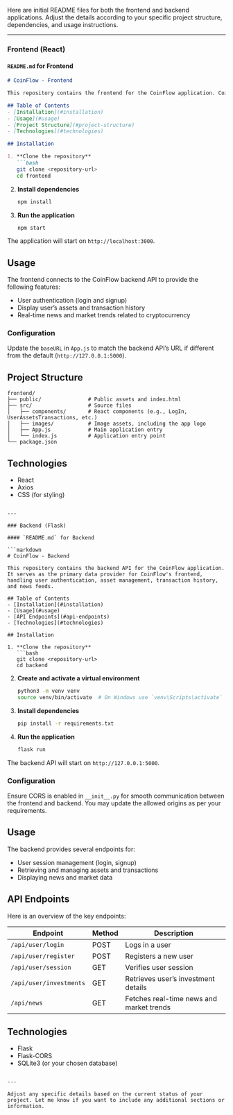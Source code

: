 Here are initial README files for both the frontend and backend applications. Adjust the details according to your specific project structure, dependencies, and usage instructions.

---

### Frontend (React)

#### `README.md` for Frontend

```markdown
# CoinFlow - Frontend

This repository contains the frontend for the CoinFlow application. CoinFlow allows users to track their cryptocurrency investments, view market trends, and manage transaction history with a focus on ease of use and accessibility.

## Table of Contents
- [Installation](#installation)
- [Usage](#usage)
- [Project Structure](#project-structure)
- [Technologies](#technologies)

## Installation

1. **Clone the repository**
   ```bash
   git clone <repository-url>
   cd frontend
   ```

2. **Install dependencies**
   ```bash
   npm install
   ```

3. **Run the application**
   ```bash
   npm start
   ```

The application will start on `http://localhost:3000`.

## Usage

The frontend connects to the CoinFlow backend API to provide the following features:
- User authentication (login and signup)
- Display user’s assets and transaction history
- Real-time news and market trends related to cryptocurrency

### Configuration

Update the `baseURL` in `App.js` to match the backend API’s URL if different from the default (`http://127.0.0.1:5000`).

## Project Structure

```
frontend/
├── public/               # Public assets and index.html
├── src/                  # Source files
│   ├── components/       # React components (e.g., LogIn, UserAssetsTransactions, etc.)
│   ├── images/           # Image assets, including the app logo
│   ├── App.js            # Main application entry
│   └── index.js          # Application entry point
└── package.json
```

## Technologies

- React
- Axios
- CSS (for styling)
```

---

### Backend (Flask)

#### `README.md` for Backend

```markdown
# CoinFlow - Backend

This repository contains the backend API for the CoinFlow application. It serves as the primary data provider for CoinFlow's frontend, handling user authentication, asset management, transaction history, and news feeds.

## Table of Contents
- [Installation](#installation)
- [Usage](#usage)
- [API Endpoints](#api-endpoints)
- [Technologies](#technologies)

## Installation

1. **Clone the repository**
   ```bash
   git clone <repository-url>
   cd backend
   ```

2. **Create and activate a virtual environment**
   ```bash
   python3 -m venv venv
   source venv/bin/activate  # On Windows use `venv\Scripts\activate`
   ```

3. **Install dependencies**
   ```bash
   pip install -r requirements.txt
   ```

4. **Run the application**
   ```bash
   flask run
   ```

The backend API will start on `http://127.0.0.1:5000`.

### Configuration

Ensure CORS is enabled in `__init__.py` for smooth communication between the frontend and backend. You may update the allowed origins as per your requirements.

## Usage

The backend provides several endpoints for:
- User session management (login, signup)
- Retrieving and managing assets and transactions
- Displaying news and market data

## API Endpoints

Here is an overview of the key endpoints:

| Endpoint                  | Method | Description                              |
|---------------------------|--------|------------------------------------------|
| `/api/user/login`         | POST   | Logs in a user                           |
| `/api/user/register`      | POST   | Registers a new user                     |
| `/api/user/session`       | GET    | Verifies user session                    |
| `/api/user/investments`   | GET    | Retrieves user’s investment details      |
| `/api/news`               | GET    | Fetches real-time news and market trends |

## Technologies

- Flask
- Flask-CORS
- SQLite3 (or your chosen database)
```

---

Adjust any specific details based on the current status of your project. Let me know if you want to include any additional sections or information.